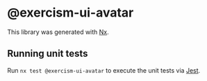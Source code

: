 # @exercism-ui-avatar

This library was generated with [Nx](https://nx.dev).

## Running unit tests

Run `nx test @exercism-ui-avatar` to execute the unit tests via [Jest](https://jestjs.io).
